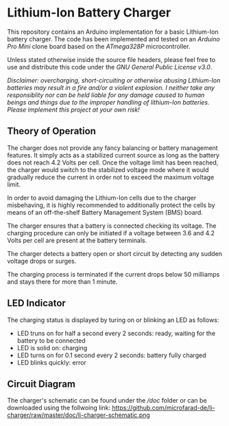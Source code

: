 # Lithium-Ion Battery Charger

This repository contains an Arduino implementation for a basic Lithium-Ion battery charger. The code has been implemented and tested on an _Arduino Pro Mini_ clone board based on the _ATmega328P_ microcontroller.

Unless stated otherwise inside the source file headers, please feel free to use and distribute this code under the *GNU General Public License v3.0*.

*Disclaimer: overcharging, short-circuiting or otherwise abusing Lithium-Ion batteries may result in a fire and/or a violent explosion. I neither take any responsiblity nor can be held liable for any damage caused to human beings and things due to the improper handling of lithium-Ion batteries. Please implement this project at your own risk!*

## Theory of Operation

The charger does not provide any fancy balancing or battery management features. 
It simply acts as a stabilized current source as long as the battery does not reach 4.2 Volts per cell. 
Once the voltage limit has been reached, the charger would switch to the stabilized voltage mode where it would gradually reduce 
the current in order not to exceed the maximum voltage limit.

In order to avoid damaging the Lithium-Ion cells due to the charger misbehaving, it is highly recommended to additionally protect the cells by means of an off-the-shelf Battery Management System (BMS) board.

The charger ensures that a battery is connected checking its voltage. 
The charging procedure can only be initiated if a voltage between 3.6 and 4.2 Volts per cell are present at the battery terminals.

The charger detects a battery open or short circuit by detecting any sudden voltage drops or surges. 

The charging process is terminated if the current drops below 50 milliamps and stays there for more than 1 minute.

## LED Indicator

The charging status is displayed by turing on or blinking an LED as follows:

* LED truns on for half a second every 2 seconds: ready, waiting for the battery to be connected
* LED is solid on: charging
* LED turns on for 0.1 second every 2 seconds: battery fully charged
* LED blinks quickly: error

## Circuit Diagram

The charger's schematic can be found under the */doc* folder or can be downloaded using the follwoing link:
https://github.com/microfarad-de/li-charger/raw/master/doc/li-charger-schematic.png
